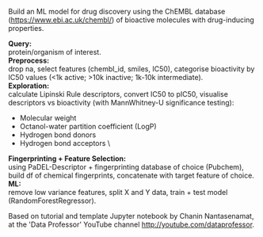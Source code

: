 Build an ML model for drug discovery using the ChEMBL database (https://www.ebi.ac.uk/chembl/) of bioactive molecules with drug-inducing properties.

**Query:** \
protein/organism of interest.\
**Preprocess:**\
drop na, select features (chembl_id, smiles, IC50), categorise bioactivity by IC50 values (<1k active; >10k inactive; 1k-10k intermediate).\
**Exploration:** \
calculate Lipinski Rule descriptors, convert IC50 to pIC50, visualise descriptors vs bioactivity (with MannWhitney-U significance testing):
- Molecular weight
- Octanol-water partition coefficient (LogP)
- Hydrogen bond donors
- Hydrogen bond acceptors \
  
**Fingerprinting + Feature Selection:** \
using PaDEL-Descriptor + fingerprinting database of choice (Pubchem), build df of chemical fingerprints, concatenate with target feature of choice. \
**ML:** \
remove low variance features, split X and Y data, train + test model (RandomForestRegressor).


Based on tutorial and template Jupyter notebook by Chanin Nantasenamat, 
at the 'Data Professor' YouTube channel http://youtube.com/dataprofessor.

